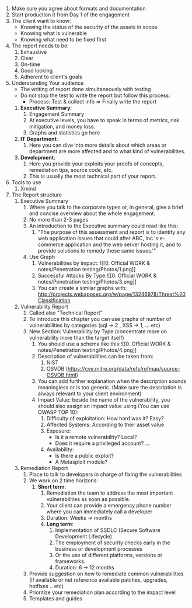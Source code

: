 1. Make sure you agree about formats and documentation
2. Start production it from Day 1 of the engagement
3. The client want to know:
	- Knowing the status of the security of the assets in scope
	- Knowing what is vulnerable
	- Knowing what need to be fixed first
4. The report needs to be:
	1. Exhaustive
	2. Clear
	3. On-time
	4. Good looking
	5. Adherent to client's goals
5. Understanding Your audience
	- The writing of report done simultaneously with testing
	- Do not stop the test to write the report but follow this process:
		- Process: Test & collect info => Finally write the report 
	1. __Executive Summary__:
		1. Engagement Summary
		2. At executive levels, you have to speak in terms of metrics, risk mitigation, and money loss.
		3. Graphs and statistics go here
	2. __IT Department__: 
		1. Here you can dive into more details about which areas or department are more affected and to what kind of vulnerabilities.
	3. __Development__:
		1. Here you provide your exploits your proofs of concepts, remediation tips, source code, etc.
		2. This is usually the most technical part of your report.
6. Tools to use
	1. Xmind
7. The Report structure
	1. Executive Summary
		1. Where you talk to the corporate types or, in general, give a brief and concise overview about the whole engagement.
		2. No more than 2-3 pages
		3. An introduction to the Executive summary could read like this:
			1. "The purpose of this assessment and report is to identify any web application issues that could after ABC, Inc.'s e-commerce application and the web server hosting it, and to provide solutions to remedy these same issues.'"
		4. Use Graph
			1. Vulnerabilities by impact: ![[0. Official WORK & notes/Penetration testing/Photos/1.png]]
			2. Successful Attacks By Type:![[0. Official WORK & notes/Penetration testing/Photos/3.png]]
			3. You can create a similar graphs with: http://projects.webappsec.org/w/page/13246978/Threat%20Classification
	2. Vulnerability Report
		1. Called also "Technical Report"
		2. To introduce this chapter you can use graphs of number of vulnerabilities by categories (sql -> 2 , XSS -> 1, ... etc)
		3. New Section: Vulnerability by Type (concentrate more on vulnerability more than the target itself)
			1. You should use a schema like this:![[0. Official WORK & notes/Penetration testing/Photos/4.png]]
			2. Description of vulnerabilities can be taken from:
				1. NIST
				2. OSVDB (https://cve.mitre.org/data/refs/refmap/source-OSVDB.html)
			3. You can add further explanation when the description sounds meaningless or is too generic. (Make sure the description is always relevant to your client environment)
			4. Impact Value: beside the name of the vulnerability, you should also assign an impact value using (You can use OWASP TOP 10):
				1. Difficulty of exploitation: How hard was it? Easy?
				2. Affected Systems: According to their asset value
				3. Exposure:
					- Is it a remote vulnerability? Local?
					- Does it require a privileged account? ...
				4. Availability: 
					- Is there a public exploit?
					- A Metasploit module?
	3. Remediation Report
		1. Place to talk to developers in charge of fixing the vulnerabilities
		2. We work on 2 time horizons:
			1. __Short term__: 
				1. Remediation the team to address the most important vulnerabilities as soon as possible.
				2. Your client can provide a emergency phone number where you can immediately call a developer
				3. Duration: Weeks -> months
				4. __Long term__:
					1. Implementation of SSDLC (Secure Software Development Lifecycle)
					2. The employment of security checks early in the business or development processes
					3. Or the use of different platforms, versions or frameworks.
					4. Duration: 6 -> 12 months
		3. Provide suggestion on how to remediate common vulnerabilities (if available or net reference available patches, upgrades, hotfixes .. etc)
		4. Prioritize your remediation plan according to the impact level
		5. Templates and guides 
